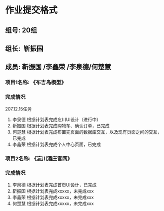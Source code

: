 # 作业提交格式

## 组号: 20组

## 组长:  靳振国  

## 成员: 靳振国 /李鑫荣 /李泉德/何楚慧

### 项目1名称: 《布吉岛模型》

### 完成情况

207.12.15任务

1. 李泉德 根据计划表完成忘川UI设计（进行中）
2. 靳振国 根据计划表完成购物车、确认订单，已完成
3. 何楚慧 根据计划表完成布置完页面的数据库交互，以及现有页面之间的交互，已完成
4. 李鑫荣 根据计划表完成个人中心页面，已完成

### 项目2名称: 《忘川酒庄官网》

### 完成情况

1. 李泉德 根据计划表完成首页UI设计，已完成
2. 靳振国 根据计划表完成xxxxx，未完成xxx
3. 李鑫荣 根据计划表完成xxxxx，未完成xxx
4. 何楚慧 根据计划表完成xxxxx，未完成xxx